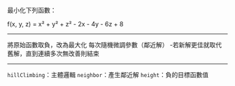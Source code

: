 最小化下列函數：

f(x, y, z) = x² + y² + z² - 2x - 4y - 6z + 8

---

 將原始函數取負，改為最大化
 每次隨機微調參數（鄰近解）
-若新解更佳就取代舊解，直到連續多次無改善則結束

---

`hillClimbing`：主體邏輯
`neighbor`：產生鄰近解
`height`：負的目標函數值

